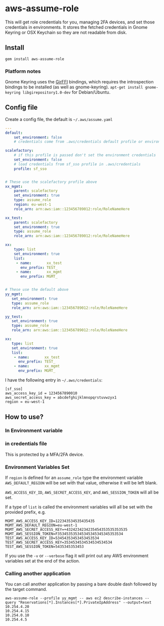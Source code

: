 # aws-assume-role

This will get role credentials for you, managing 2FA devices, and set those
credentials in environments. It stores the fetched credentials in Gnome Keyring
or OSX Keychain so they are not readable from disk.

## Install

`gem install aws-assume-role`

### Platform notes

Gnome Keyring uses the [GirFFI](https://github.com/mvz/gir_ffi) bindings, which
requires the introspection bindings to be installed (as well as gnome-keyring).
`apt-get install gnome-keyring libgirepository1.0-dev` for Debian/Ubuntu.

## Config file

Create a config file, the default is `~/.aws/assume.yaml`

```yaml
---
default:
    set_environment: false
    # credentials come from .aws/credentials default profile or environment

scalefactory:
    # if this profile is passed don't set the environment credentials
    set_environment: false
    # load credentials from sf_sso profile in .aws/credentials
    profile: sf_sso


# These use the scalefactory profile above
xx_mgmt:
    parent: scalefactory
    set_environment: true
    type: assume_role
    region: eu-west-1
    role_arn: arn:aws:iam::123456789012:role/RoleNameHere

xx_test:
    parent: scalefactory
    set_environment: true
    type: assume_role
    role_arn: arn:aws:iam::123456789012:role/RoleNameHere

xx:
    type: list
    set_environment: true
    list:
     - name:       xx_test
       env_prefix: TEST_
     - name:       xx_mgmt
       env_prefix: MGMT_


# These use the default above
yy_mgmt:
   set_environment: true
   type: assume_role
   role_arn: arn:aws:iam::123456789012:role/RoleNameHere

yy_test:
   set_environment: true
   type: assume_role
   role_arn: arn:aws:iam::123456789012:role/RoleNameHere

xx:
   type: list
   set_environment: true
   list:
    - name:       xx_test
      env_prefix: TEST_
    - name:       xx_mgmt
      env_prefix: MGMT_


```

I have the following entry in `~/.aws/credentials`:

```
[sf_sso]
aws_access_key_id = 1234567890010
aws_secret_access_key = abcdefghijklmnopqrstuvwzyx1
region = eu-west-1
```


## How to use?

### In Environment variable

### in credentials file

This is protected by a MFA/2FA device.


### Environment Variables Set

If `region` is defined for an `assume_role` type the environment variable
`AWS_DEFAULT_REGION` will be set with that value, otherwise it will be left
blank.

`AWS_ACCESS_KEY_ID`, `AWS_SECRET_ACCESS_KEY`, and `AWS_SESSION_TOKEN` will all
be set.

If a type of `list` is called the environment variables will all be set with the
provided prefix, e.g.

```
MGMT_AWS_ACCESS_KEY_ID=122343534535435435
MGMT_AWS_DEFAULT_REGION=eu-west-1
MGMT_AWS_SECRET_ACCESS_KEY=+4324234234235454353535353535
MGMT_AWS_SESSION_TOKEN=F353453535345345345345345353534
TEST_AWS_ACCESS_KEY_ID=53454353453453453534
TEST_AWS_SECRET_ACCESS_KEY=3534534534534534534534
TEST_AWS_SESSION_TOKEN=5435345353453
```

If you use the `-v` or `--verbose` flag it will print out any AWS environment
variables set at the end of the action.

### Calling another application

You can call another application by passing a bare double dash followed by the
target command.

```
aws-assume-role --profile yy_mgmt -- aws ec2 describe-instances --query "Reservations[*].Instances[*].PrivateIpAddress" --output=text 
10.254.4.20
10.254.4.15
10.254.0.10
10.254.4.5
```

